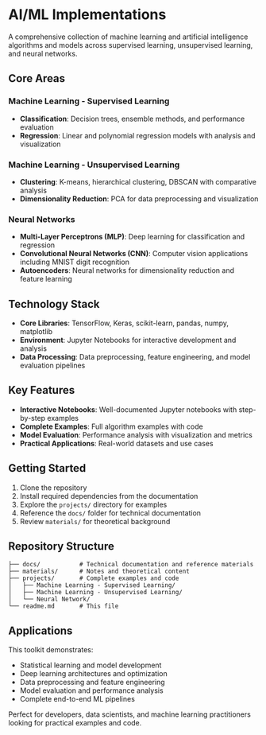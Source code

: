 # AI/ML Implementations

A comprehensive collection of machine learning and artificial intelligence algorithms and models across supervised learning, unsupervised learning, and neural networks.

## Core Areas

### Machine Learning - Supervised Learning
- **Classification**: Decision trees, ensemble methods, and performance evaluation
- **Regression**: Linear and polynomial regression models with analysis and visualization

### Machine Learning - Unsupervised Learning  
- **Clustering**: K-means, hierarchical clustering, DBSCAN with comparative analysis
- **Dimensionality Reduction**: PCA for data preprocessing and visualization

### Neural Networks
- **Multi-Layer Perceptrons (MLP)**: Deep learning for classification and regression
- **Convolutional Neural Networks (CNN)**: Computer vision applications including MNIST digit recognition
- **Autoencoders**: Neural networks for dimensionality reduction and feature learning

## Technology Stack

- **Core Libraries**: TensorFlow, Keras, scikit-learn, pandas, numpy, matplotlib
- **Environment**: Jupyter Notebooks for interactive development and analysis
- **Data Processing**: Data preprocessing, feature engineering, and model evaluation pipelines

## Key Features

- **Interactive Notebooks**: Well-documented Jupyter notebooks with step-by-step examples
- **Complete Examples**: Full algorithm examples with code
- **Model Evaluation**: Performance analysis with visualization and metrics
- **Practical Applications**: Real-world datasets and use cases

## Getting Started

1. Clone the repository
2. Install required dependencies from the documentation
3. Explore the `projects/` directory for examples
4. Reference the `docs/` folder for technical documentation
5. Review `materials/` for theoretical background

## Repository Structure

```
├── docs/           # Technical documentation and reference materials
├── materials/      # Notes and theoretical content  
├── projects/       # Complete examples and code
│   ├── Machine Learning - Supervised Learning/
│   ├── Machine Learning - Unsupervised Learning/
│   └── Neural Network/
└── readme.md       # This file
```

## Applications

This toolkit demonstrates:
- Statistical learning and model development
- Deep learning architectures and optimization
- Data preprocessing and feature engineering
- Model evaluation and performance analysis
- Complete end-to-end ML pipelines

Perfect for developers, data scientists, and machine learning practitioners looking for practical examples and code.
